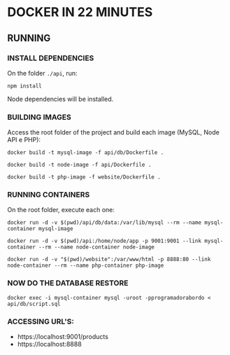# DOCKER IN 22 MINUTES

## RUNNING

### INSTALL DEPENDENCIES
On the folder `./api`, run:
```
npm install
```

Node dependencies will be installed.

### BUILDING IMAGES

Access the root folder of the project and build each image (MySQL, Node API e PHP):

```
docker build -t mysql-image -f api/db/Dockerfile .
```
```
docker build -t node-image -f api/Dockerfile .
```
```
docker build -t php-image -f website/Dockerfile .
```

### RUNNING CONTAINERS
On the root folder, execute each one:

```
docker run -d -v $(pwd)/api/db/data:/var/lib/mysql --rm --name mysql-container mysql-image
```
```
docker run -d -v $(pwd)/api:/home/node/app -p 9001:9001 --link mysql-container --rm --name node-container node-image
```
```
docker run -d -v "$(pwd)/website":/var/www/html -p 8888:80 --link node-container --rm --name php-container php-image
```

### NOW DO THE DATABASE RESTORE
```
docker exec -i mysql-container mysql -uroot -pprogramadorabordo < api/db/script.sql
```

### ACCESSING URL'S:
- https://localhost:9001/products
- https://localhost:8888